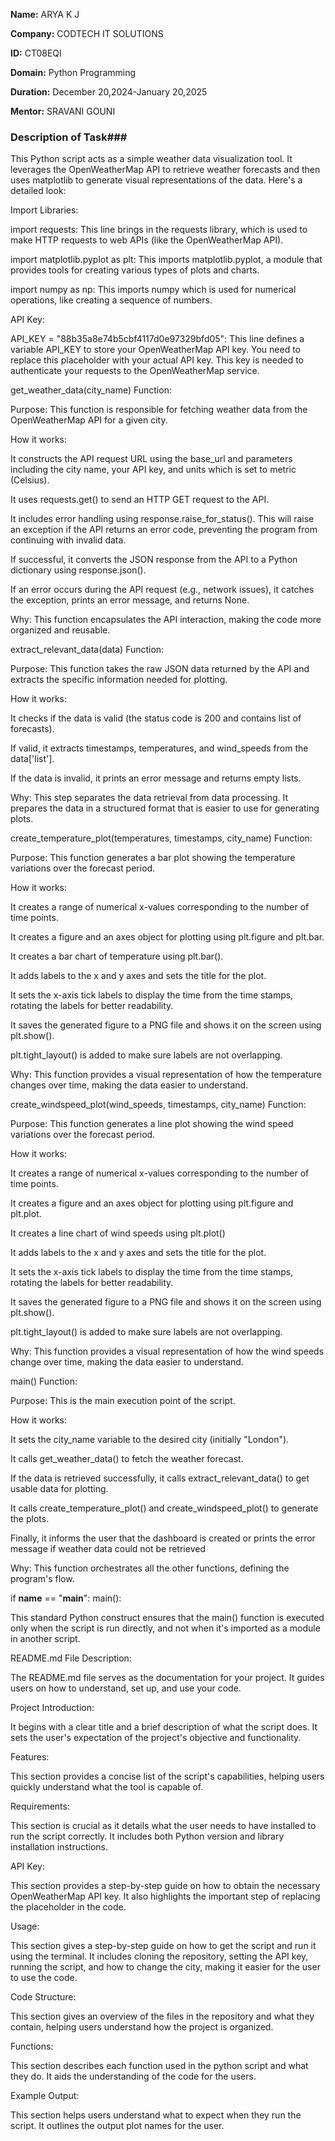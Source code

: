 **Name:** ARYA K J

**Company:** CODTECH IT SOLUTIONS

**ID:** CT08EQI

**Domain:** Python Programming

**Duration:** December 20,2024-January 20,2025

**Mentor:** SRAVANI GOUNI


### Description of Task###

This Python script acts as a simple weather data visualization tool. It leverages the OpenWeatherMap API to retrieve weather forecasts and then uses matplotlib to generate visual representations of the data. Here's a detailed look:

Import Libraries:

import requests: This line brings in the requests library, which is used to make HTTP requests to web APIs (like the OpenWeatherMap API).

import matplotlib.pyplot as plt: This imports matplotlib.pyplot, a module that provides tools for creating various types of plots and charts.

import numpy as np: This imports numpy which is used for numerical operations, like creating a sequence of numbers.

API Key:

API_KEY = "88b35a8e74b5cbf4117d0e97329bfd05": This line defines a variable API_KEY to store your OpenWeatherMap API key. You need to replace this placeholder with your actual API key. This key is needed to authenticate your requests to the OpenWeatherMap service.

get_weather_data(city_name) Function:

Purpose: This function is responsible for fetching weather data from the OpenWeatherMap API for a given city.

How it works:

It constructs the API request URL using the base_url and parameters including the city name, your API key, and units which is set to metric (Celsius).

It uses requests.get() to send an HTTP GET request to the API.

It includes error handling using response.raise_for_status(). This will raise an exception if the API returns an error code, preventing the program from continuing with invalid data.

If successful, it converts the JSON response from the API to a Python dictionary using response.json().

If an error occurs during the API request (e.g., network issues), it catches the exception, prints an error message, and returns None.

Why: This function encapsulates the API interaction, making the code more organized and reusable.

extract_relevant_data(data) Function:

Purpose: This function takes the raw JSON data returned by the API and extracts the specific information needed for plotting.

How it works:

It checks if the data is valid (the status code is 200 and contains list of forecasts).

If valid, it extracts timestamps, temperatures, and wind_speeds from the data['list'].

If the data is invalid, it prints an error message and returns empty lists.

Why: This step separates the data retrieval from data processing. It prepares the data in a structured format that is easier to use for generating plots.

create_temperature_plot(temperatures, timestamps, city_name) Function:

Purpose: This function generates a bar plot showing the temperature variations over the forecast period.

How it works:

It creates a range of numerical x-values corresponding to the number of time points.

It creates a figure and an axes object for plotting using plt.figure and plt.bar.

It creates a bar chart of temperature using plt.bar().

It adds labels to the x and y axes and sets the title for the plot.

It sets the x-axis tick labels to display the time from the time stamps, rotating the labels for better readability.

It saves the generated figure to a PNG file and shows it on the screen using plt.show().

plt.tight_layout() is added to make sure labels are not overlapping.

Why: This function provides a visual representation of how the temperature changes over time, making the data easier to understand.

create_windspeed_plot(wind_speeds, timestamps, city_name) Function:

Purpose: This function generates a line plot showing the wind speed variations over the forecast period.

How it works:

It creates a range of numerical x-values corresponding to the number of time points.

It creates a figure and an axes object for plotting using plt.figure and plt.plot.

It creates a line chart of wind speeds using plt.plot()

It adds labels to the x and y axes and sets the title for the plot.

It sets the x-axis tick labels to display the time from the time stamps, rotating the labels for better readability.

It saves the generated figure to a PNG file and shows it on the screen using plt.show().

plt.tight_layout() is added to make sure labels are not overlapping.

Why: This function provides a visual representation of how the wind speeds change over time, making the data easier to understand.

main() Function:

Purpose: This is the main execution point of the script.

How it works:

It sets the city_name variable to the desired city (initially "London").

It calls get_weather_data() to fetch the weather forecast.

If the data is retrieved successfully, it calls extract_relevant_data() to get usable data for plotting.

It calls create_temperature_plot() and create_windspeed_plot() to generate the plots.

Finally, it informs the user that the dashboard is created or prints the error message if weather data could not be retrieved

Why: This function orchestrates all the other functions, defining the program's flow.

if __name__ == "__main__": main():

This standard Python construct ensures that the main() function is executed only when the script is run directly, and not when it's imported as a module in another script.

README.md File Description:

The README.md file serves as the documentation for your project. It guides users on how to understand, set up, and use your code.

Project Introduction:

It begins with a clear title and a brief description of what the script does. It sets the user's expectation of the project's objective and functionality.

Features:

This section provides a concise list of the script's capabilities, helping users quickly understand what the tool is capable of.

Requirements:

This section is crucial as it details what the user needs to have installed to run the script correctly. It includes both Python version and library installation instructions.

API Key:

This section provides a step-by-step guide on how to obtain the necessary OpenWeatherMap API key. It also highlights the important step of replacing the placeholder in the code.

Usage:

This section gives a step-by-step guide on how to get the script and run it using the terminal. It includes cloning the repository, setting the API key, running the script, and how to change the city, making it easier for the user to use the code.

Code Structure:

This section gives an overview of the files in the repository and what they contain, helping users understand how the project is organized.

Functions:

This section describes each function used in the python script and what they do. It aids the understanding of the code for the users.

Example Output:

This section helps users understand what to expect when they run the script. It outlines the output plot names for the user.

